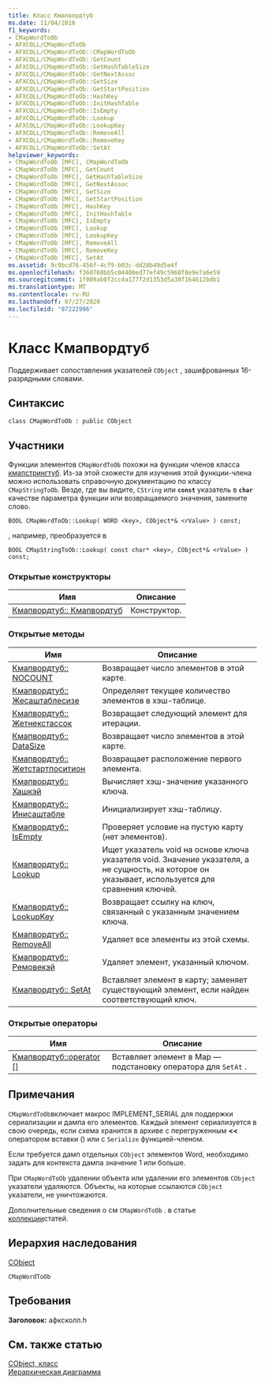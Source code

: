 ```yaml
---
title: Класс Кмапвордтуб
ms.date: 11/04/2016
f1_keywords:
- CMapWordToOb
- AFXCOLL/CMapWordToOb
- AFXCOLL/CMapWordToOb::CMapWordToOb
- AFXCOLL/CMapWordToOb::GetCount
- AFXCOLL/CMapWordToOb::GetHashTableSize
- AFXCOLL/CMapWordToOb::GetNextAssoc
- AFXCOLL/CMapWordToOb::GetSize
- AFXCOLL/CMapWordToOb::GetStartPosition
- AFXCOLL/CMapWordToOb::HashKey
- AFXCOLL/CMapWordToOb::InitHashTable
- AFXCOLL/CMapWordToOb::IsEmpty
- AFXCOLL/CMapWordToOb::Lookup
- AFXCOLL/CMapWordToOb::LookupKey
- AFXCOLL/CMapWordToOb::RemoveAll
- AFXCOLL/CMapWordToOb::RemoveKey
- AFXCOLL/CMapWordToOb::SetAt
helpviewer_keywords:
- CMapWordToOb [MFC], CMapWordToOb
- CMapWordToOb [MFC], GetCount
- CMapWordToOb [MFC], GetHashTableSize
- CMapWordToOb [MFC], GetNextAssoc
- CMapWordToOb [MFC], GetSize
- CMapWordToOb [MFC], GetStartPosition
- CMapWordToOb [MFC], HashKey
- CMapWordToOb [MFC], InitHashTable
- CMapWordToOb [MFC], IsEmpty
- CMapWordToOb [MFC], Lookup
- CMapWordToOb [MFC], LookupKey
- CMapWordToOb [MFC], RemoveAll
- CMapWordToOb [MFC], RemoveKey
- CMapWordToOb [MFC], SetAt
ms.assetid: 9c9bcd76-456f-4cf9-b03c-dd28b49d5e4f
ms.openlocfilehash: f360760bb5c04400ed77ef49c5968f8e9e7a6e59
ms.sourcegitcommit: 1f009ab0f2cc4a177f2d1353d5a38f164612bdb1
ms.translationtype: MT
ms.contentlocale: ru-RU
ms.lasthandoff: 07/27/2020
ms.locfileid: "87222996"
---
```

# <a name="cmapwordtoob-class"></a>Класс Кмапвордтуб

Поддерживает сопоставления указателей `CObject` , зашифрованных 16-разрядными словами.

## <a name="syntax"></a>Синтаксис

```
class CMapWordToOb : public CObject
```

## <a name="members"></a>Участники

Функции элементов `CMapWordToOb` похожи на функции членов класса [кмапстрингтуб](../../mfc/reference/cmapstringtoob-class.md). Из-за этой схожести для изучения этой функции-члена можно использовать справочную документацию по классу `CMapStringToOb`. Везде, где вы видите, `CString` или **`const`** указатель в **`char`** качестве параметра функции или возвращаемого значения, замените слово.

`BOOL CMapWordToOb::Lookup( WORD <key>, CObject*& <rValue> ) const;`

, например, преобразуется в

`BOOL CMapStringToOb::Lookup( const char* <key>, CObject*& <rValue> ) const;`

### <a name="public-constructors"></a>Открытые конструкторы

|Имя|Описание|
|----------|-----------------|
|[Кмапвордтуб:: Кмапвордтуб](../../mfc/reference/cmapstringtoob-class.md#cmapstringtoob)|Конструктор.|

### <a name="public-methods"></a>Открытые методы

|Имя|Описание|
|----------|-----------------|
|[Кмапвордтуб:: NOCOUNT](../../mfc/reference/cmapstringtoob-class.md#getcount)|Возвращает число элементов в этой карте.|
|[Кмапвордтуб:: Жесаштаблесизе](../../mfc/reference/cmapstringtoob-class.md#gethashtablesize)|Определяет текущее количество элементов в хэш-таблице.|
|[Кмапвордтуб:: Жетнекстассок](../../mfc/reference/cmapstringtoob-class.md#getnextassoc)|Возвращает следующий элемент для итерации.|
|[Кмапвордтуб:: DataSize](../../mfc/reference/cmapstringtoob-class.md#getsize)|Возвращает число элементов в этой карте.|
|[Кмапвордтуб:: Жетстартпоситион](../../mfc/reference/cmapstringtoob-class.md#getstartposition)|Возвращает расположение первого элемента.|
|[Кмапвордтуб:: Хашкэй](../../mfc/reference/cmapstringtoob-class.md#hashkey)|Вычисляет хэш-значение указанного ключа.|
|[Кмапвордтуб:: Инисаштабле](../../mfc/reference/cmapstringtoob-class.md#inithashtable)|Инициализирует хэш-таблицу.|
|[Кмапвордтуб:: IsEmpty](../../mfc/reference/cmapstringtoob-class.md#isempty)|Проверяет условие на пустую карту (нет элементов).|
|[Кмапвордтуб:: Lookup](../../mfc/reference/cmapstringtoob-class.md#lookup)|Ищет указатель void на основе ключа указателя void. Значение указателя, а не сущность, на которое он указывает, используется для сравнения ключей.|
|[Кмапвордтуб:: LookupKey](../../mfc/reference/cmapstringtoob-class.md#lookupkey)|Возвращает ссылку на ключ, связанный с указанным значением ключа.|
|[Кмапвордтуб:: RemoveAll](../../mfc/reference/cmapstringtoob-class.md#removeall)|Удаляет все элементы из этой схемы.|
|[Кмапвордтуб:: Ремовекэй](../../mfc/reference/cmapstringtoob-class.md#removekey)|Удаляет элемент, указанный ключом.|
|[Кмапвордтуб:: SetAt](../../mfc/reference/cmapstringtoob-class.md#setat)|Вставляет элемент в карту; заменяет существующий элемент, если найден соответствующий ключ.|

### <a name="public-operators"></a>Открытые операторы

|Имя|Описание|
|----------|-----------------|
|[Кмапвордтуб::operator \[\]](../../mfc/reference/cmapstringtoob-class.md#operator_at)|Вставляет элемент в Map — подстановку оператора для `SetAt` .|

## <a name="remarks"></a>Примечания

`CMapWordToOb`включает макрос IMPLEMENT_SERIAL для поддержки сериализации и дампа его элементов. Каждый элемент сериализуется в свою очередь, если схема хранится в архиве с перегруженным **<<** оператором вставки () или с `Serialize` функцией-членом.

Если требуется дамп отдельных `CObject` элементов Word, необходимо задать для контекста дампа значение 1 или больше.

При `CMapWordToOb` удалении объекта или удалении его элементов `CObject` указатели удаляются. Объекты, на которые ссылаются `CObject` указатели, не уничтожаются.

Дополнительные сведения о см `CMapWordToOb` . в статье [коллекции](../../mfc/collections.md)статей.

## <a name="inheritance-hierarchy"></a>Иерархия наследования

[CObject](../../mfc/reference/cobject-class.md)

`CMapWordToOb`

## <a name="requirements"></a>Требования

**Заголовок:** афксколл.h

## <a name="see-also"></a>См. также статью

[CObject, класс](../../mfc/reference/cobject-class.md)<br/>
[Иерархическая диаграмма](../../mfc/hierarchy-chart.md)
